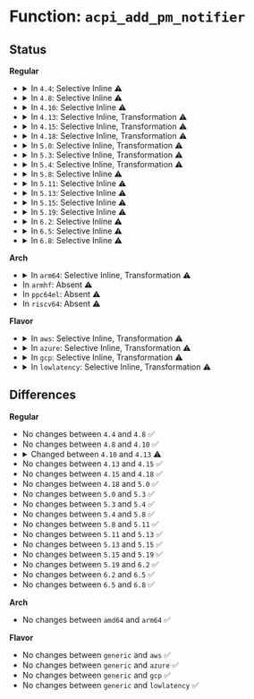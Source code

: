 # Function: <code>acpi_add_pm_notifier</code>

## Status
<b>Regular</b>
<ul>
<li>
<details>
<summary>In <code>4.4</code>: Selective Inline ⚠️</summary>

```c
acpi_status acpi_add_pm_notifier(struct acpi_device *adev, struct device *dev, void (*work_func)(struct work_struct *));
```

**Collision:** Unique Global

**Inline:** Selective

**Transformation:** False

**Instances:**

```
In drivers/acpi/device_pm.c (ffffffff8147d876)
Location: drivers/acpi/device_pm.c:421
Inline: True
Direct callers:
  - drivers/pci/pci-acpi.c:pci_acpi_setup
  - drivers/pci/pci-acpi.c:pci_acpi_add_bus_pm_notifier
  - drivers/acpi/device_pm.c:acpi_dev_pm_attach
```
**Symbols:**

```
ffffffff8147d876-ffffffff8147d952: acpi_add_pm_notifier (STB_GLOBAL)
```
</details>
</li>
<li>
<details>
<summary>In <code>4.8</code>: Selective Inline ⚠️</summary>

```c
acpi_status acpi_add_pm_notifier(struct acpi_device *adev, struct device *dev, void (*work_func)(struct work_struct *));
```

**Collision:** Unique Global

**Inline:** Selective

**Transformation:** False

**Instances:**

```
In drivers/acpi/device_pm.c (ffffffff814cc01b)
Location: drivers/acpi/device_pm.c:423
Inline: True
Direct callers:
  - drivers/pci/pci-acpi.c:pci_acpi_setup
  - drivers/pci/pci-acpi.c:pci_acpi_add_bus_pm_notifier
  - drivers/acpi/device_pm.c:acpi_dev_pm_attach
```
**Symbols:**

```
ffffffff814cc01b-ffffffff814cc0f4: acpi_add_pm_notifier (STB_GLOBAL)
```
</details>
</li>
<li>
<details>
<summary>In <code>4.10</code>: Selective Inline ⚠️</summary>

```c
acpi_status acpi_add_pm_notifier(struct acpi_device *adev, struct device *dev, void (*work_func)(struct work_struct *));
```

**Collision:** Unique Global

**Inline:** Selective

**Transformation:** False

**Instances:**

```
In drivers/acpi/device_pm.c (ffffffff814edf49)
Location: drivers/acpi/device_pm.c:423
Inline: True
Direct callers:
  - drivers/pci/pci-acpi.c:pci_acpi_setup
  - drivers/pci/pci-acpi.c:pci_acpi_add_bus_pm_notifier
  - drivers/acpi/device_pm.c:acpi_dev_pm_attach
```
**Symbols:**

```
ffffffff814edf49-ffffffff814ee022: acpi_add_pm_notifier (STB_GLOBAL)
```
</details>
</li>
<li>
<details>
<summary>In <code>4.13</code>: Selective Inline, Transformation ⚠️</summary>

```c
acpi_status acpi_add_pm_notifier(struct acpi_device *adev, struct device *dev, void (*func)(struct acpi_device_wakeup_context *));
```

**Collision:** Unique Global

**Inline:** Selective

**Transformation:** True

**Instances:**

```
In drivers/acpi/device_pm.c (ffffffff814fa8e7)
Location: drivers/acpi/device_pm.c:432
Inline: True
Inline callers:
  - drivers/acpi/device_pm.c:acpi_dev_pm_attach
Direct callers:
  - drivers/pci/pci-acpi.c:pci_acpi_setup
  - drivers/pci/pci-acpi.c:pci_acpi_add_bus_pm_notifier
  - drivers/acpi/device_pm.c:acpi_dev_pm_attach
```
**Symbols:**

```
ffffffff814fa7d0-ffffffff814fa872: acpi_add_pm_notifier.part.8 (STB_LOCAL)
ffffffff814fae30-ffffffff814fae51: acpi_add_pm_notifier (STB_GLOBAL)
```
</details>
</li>
<li>
<details>
<summary>In <code>4.15</code>: Selective Inline, Transformation ⚠️</summary>

```c
acpi_status acpi_add_pm_notifier(struct acpi_device *adev, struct device *dev, void (*func)(struct acpi_device_wakeup_context *));
```

**Collision:** Unique Global

**Inline:** Selective

**Transformation:** True

**Instances:**

```
In drivers/acpi/device_pm.c (ffffffff8153c538)
Location: drivers/acpi/device_pm.c:439
Inline: True
Inline callers:
  - drivers/acpi/device_pm.c:acpi_dev_pm_attach
Direct callers:
  - drivers/pci/pci-acpi.c:pci_acpi_setup
  - drivers/pci/pci-acpi.c:pci_acpi_add_bus_pm_notifier
  - drivers/acpi/device_pm.c:acpi_dev_pm_attach
```
**Symbols:**

```
ffffffff8153c420-ffffffff8153c4da: acpi_add_pm_notifier.part.11 (STB_LOCAL)
ffffffff8153ca80-ffffffff8153caa1: acpi_add_pm_notifier (STB_GLOBAL)
```
</details>
</li>
<li>
<details>
<summary>In <code>4.18</code>: Selective Inline, Transformation ⚠️</summary>

```c
acpi_status acpi_add_pm_notifier(struct acpi_device *adev, struct device *dev, void (*func)(struct acpi_device_wakeup_context *));
```

**Collision:** Unique Global

**Inline:** Selective

**Transformation:** True

**Instances:**

```
In drivers/acpi/device_pm.c (ffffffff815723e1)
Location: drivers/acpi/device_pm.c:439
Inline: True
Inline callers:
  - drivers/acpi/device_pm.c:acpi_dev_pm_attach
Direct callers:
  - drivers/pci/pci-acpi.c:pci_acpi_setup
  - drivers/pci/pci-acpi.c:pci_acpi_add_bus_pm_notifier
  - drivers/acpi/device_pm.c:acpi_dev_pm_attach
```
**Symbols:**

```
ffffffff815722e0-ffffffff8157239a: acpi_add_pm_notifier.part.12 (STB_LOCAL)
ffffffff81572930-ffffffff8157294e: acpi_add_pm_notifier (STB_GLOBAL)
```
</details>
</li>
<li>
<details>
<summary>In <code>5.0</code>: Selective Inline, Transformation ⚠️</summary>

```c
acpi_status acpi_add_pm_notifier(struct acpi_device *adev, struct device *dev, void (*func)(struct acpi_device_wakeup_context *));
```

**Collision:** Unique Global

**Inline:** Selective

**Transformation:** True

**Instances:**

```
In drivers/acpi/device_pm.c (ffffffff8158a1c1)
Location: drivers/acpi/device_pm.c:440
Inline: True
Inline callers:
  - drivers/acpi/device_pm.c:acpi_dev_pm_attach
Direct callers:
  - drivers/pci/pci-acpi.c:pci_acpi_setup
  - drivers/pci/pci-acpi.c:pci_acpi_add_bus_pm_notifier
  - drivers/acpi/device_pm.c:acpi_dev_pm_attach
```
**Symbols:**

```
ffffffff8158a0c0-ffffffff8158a17a: acpi_add_pm_notifier.part.12 (STB_LOCAL)
ffffffff8158a540-ffffffff8158a55e: acpi_add_pm_notifier (STB_GLOBAL)
```
</details>
</li>
<li>
<details>
<summary>In <code>5.3</code>: Selective Inline, Transformation ⚠️</summary>

```c
acpi_status acpi_add_pm_notifier(struct acpi_device *adev, struct device *dev, void (*func)(struct acpi_device_wakeup_context *));
```

**Collision:** Unique Global

**Inline:** Selective

**Transformation:** True

**Instances:**

```
In drivers/acpi/device_pm.c (ffffffff815baca1)
Location: drivers/acpi/device_pm.c:481
Inline: True
Inline callers:
  - drivers/acpi/device_pm.c:acpi_dev_pm_attach
Direct callers:
  - drivers/pci/pci-acpi.c:pci_acpi_setup
  - drivers/pci/pci-acpi.c:pci_acpi_add_bus_pm_notifier
  - drivers/acpi/device_pm.c:acpi_dev_pm_attach
```
**Symbols:**

```
ffffffff815baba0-ffffffff815bac5a: acpi_add_pm_notifier.part.0 (STB_LOCAL)
ffffffff815bb220-ffffffff815bb23e: acpi_add_pm_notifier (STB_GLOBAL)
```
</details>
</li>
<li>
<details>
<summary>In <code>5.4</code>: Selective Inline, Transformation ⚠️</summary>

```c
acpi_status acpi_add_pm_notifier(struct acpi_device *adev, struct device *dev, void (*func)(struct acpi_device_wakeup_context *));
```

**Collision:** Unique Global

**Inline:** Selective

**Transformation:** True

**Instances:**

```
In drivers/acpi/device_pm.c (ffffffff815dbf6f)
Location: drivers/acpi/device_pm.c:485
Inline: True
Inline callers:
  - drivers/acpi/device_pm.c:acpi_dev_pm_attach
Direct callers:
  - drivers/pci/pci-acpi.c:pci_acpi_setup
  - drivers/pci/pci-acpi.c:pci_acpi_add_bus_pm_notifier
  - drivers/acpi/device_pm.c:acpi_dev_pm_attach
```
**Symbols:**

```
ffffffff815dbe40-ffffffff815dbf04: acpi_add_pm_notifier.part.0 (STB_LOCAL)
ffffffff815dc4f0-ffffffff815dc50e: acpi_add_pm_notifier (STB_GLOBAL)
```
</details>
</li>
<li>
<details>
<summary>In <code>5.8</code>: Selective Inline ⚠️</summary>

```c
acpi_status acpi_add_pm_notifier(struct acpi_device *adev, struct device *dev, void (*func)(struct acpi_device_wakeup_context *));
```

**Collision:** Unique Global

**Inline:** Selective

**Transformation:** False

**Instances:**

```
In drivers/acpi/device_pm.c (ffffffff816869b0)
Location: drivers/acpi/device_pm.c:485
Inline: True
Direct callers:
  - drivers/pci/pci-acpi.c:pci_acpi_setup
  - drivers/pci/pci-acpi.c:pci_acpi_add_bus_pm_notifier
  - drivers/acpi/device_pm.c:acpi_dev_pm_attach
```
**Symbols:**

```
ffffffff816869b0-ffffffff81686a80: acpi_add_pm_notifier (STB_GLOBAL)
```
</details>
</li>
<li>
<details>
<summary>In <code>5.11</code>: Selective Inline ⚠️</summary>

```c
acpi_status acpi_add_pm_notifier(struct acpi_device *adev, struct device *dev, void (*func)(struct acpi_device_wakeup_context *));
```

**Collision:** Unique Global

**Inline:** Selective

**Transformation:** False

**Instances:**

```
In drivers/acpi/device_pm.c (ffffffff816a4760)
Location: drivers/acpi/device_pm.c:485
Inline: True
Direct callers:
  - drivers/pci/pci-acpi.c:pci_acpi_setup
  - drivers/pci/pci-acpi.c:pci_acpi_add_bus_pm_notifier
  - drivers/acpi/device_pm.c:acpi_dev_pm_attach
```
**Symbols:**

```
ffffffff816a4760-ffffffff816a4830: acpi_add_pm_notifier (STB_GLOBAL)
```
</details>
</li>
<li>
<details>
<summary>In <code>5.13</code>: Selective Inline ⚠️</summary>

```c
acpi_status acpi_add_pm_notifier(struct acpi_device *adev, struct device *dev, void (*func)(struct acpi_device_wakeup_context *));
```

**Collision:** Unique Global

**Inline:** Selective

**Transformation:** False

**Instances:**

```
In drivers/acpi/device_pm.c (ffffffff816874e0)
Location: drivers/acpi/device_pm.c:482
Inline: True
Direct callers:
  - drivers/pci/pci-acpi.c:pci_acpi_setup
  - drivers/pci/pci-acpi.c:pci_acpi_add_bus_pm_notifier
  - drivers/acpi/device_pm.c:acpi_dev_pm_attach
```
**Symbols:**

```
ffffffff816874e0-ffffffff816875b0: acpi_add_pm_notifier (STB_GLOBAL)
```
</details>
</li>
<li>
<details>
<summary>In <code>5.15</code>: Selective Inline ⚠️</summary>

```c
acpi_status acpi_add_pm_notifier(struct acpi_device *adev, struct device *dev, void (*func)(struct acpi_device_wakeup_context *));
```

**Collision:** Unique Global

**Inline:** Selective

**Transformation:** False

**Instances:**

```
In drivers/acpi/device_pm.c (ffffffff816fc960)
Location: drivers/acpi/device_pm.c:482
Inline: True
Direct callers:
  - drivers/pci/pci-acpi.c:pci_acpi_setup
  - drivers/pci/pci-acpi.c:pci_acpi_add_bus_pm_notifier
  - drivers/acpi/device_pm.c:acpi_dev_pm_attach
```
**Symbols:**

```
ffffffff816fc960-ffffffff816fca30: acpi_add_pm_notifier (STB_GLOBAL)
```
</details>
</li>
<li>
<details>
<summary>In <code>5.19</code>: Selective Inline ⚠️</summary>

```c
acpi_status acpi_add_pm_notifier(struct acpi_device *adev, struct device *dev, void (*func)(struct acpi_device_wakeup_context *));
```

**Collision:** Unique Global

**Inline:** Selective

**Transformation:** False

**Instances:**

```
In drivers/acpi/device_pm.c (ffffffff8182a070)
Location: drivers/acpi/device_pm.c:510
Inline: True
Direct callers:
  - drivers/pci/pci-acpi.c:pci_acpi_setup
  - drivers/pci/pci-acpi.c:pci_acpi_add_bus_pm_notifier
  - drivers/acpi/device_pm.c:acpi_dev_pm_attach
```
**Symbols:**

```
ffffffff8182a070-ffffffff8182a14c: acpi_add_pm_notifier (STB_GLOBAL)
```
</details>
</li>
<li>
<details>
<summary>In <code>6.2</code>: Selective Inline ⚠️</summary>

```c
acpi_status acpi_add_pm_notifier(struct acpi_device *adev, struct device *dev, void (*func)(struct acpi_device_wakeup_context *));
```

**Collision:** Unique Global

**Inline:** Selective

**Transformation:** False

**Instances:**

```
In drivers/acpi/device_pm.c (ffffffff8195c560)
Location: drivers/acpi/device_pm.c:557
Inline: True
Direct callers:
  - drivers/pci/pci-acpi.c:pci_acpi_setup
  - drivers/pci/pci-acpi.c:pci_acpi_add_bus_pm_notifier
  - drivers/acpi/device_pm.c:acpi_dev_pm_attach
```
**Symbols:**

```
ffffffff8195c560-ffffffff8195c63c: acpi_add_pm_notifier (STB_GLOBAL)
```
</details>
</li>
<li>
<details>
<summary>In <code>6.5</code>: Selective Inline ⚠️</summary>

```c
acpi_status acpi_add_pm_notifier(struct acpi_device *adev, struct device *dev, void (*func)(struct acpi_device_wakeup_context *));
```

**Collision:** Unique Global

**Inline:** Selective

**Transformation:** False

**Instances:**

```
In drivers/acpi/device_pm.c (ffffffff819a2a50)
Location: drivers/acpi/device_pm.c:557
Inline: True
Direct callers:
  - drivers/pci/pci-acpi.c:pci_acpi_setup
  - drivers/pci/pci-acpi.c:pci_acpi_add_bus_pm_notifier
  - drivers/acpi/device_pm.c:acpi_dev_pm_attach
```
**Symbols:**

```
ffffffff819a2a50-ffffffff819a2b2c: acpi_add_pm_notifier (STB_GLOBAL)
```
</details>
</li>
<li>
<details>
<summary>In <code>6.8</code>: Selective Inline ⚠️</summary>

```c
acpi_status acpi_add_pm_notifier(struct acpi_device *adev, struct device *dev, void (*func)(struct acpi_device_wakeup_context *));
```

**Collision:** Unique Global

**Inline:** Selective

**Transformation:** False

**Instances:**

```
In drivers/acpi/device_pm.c (ffffffff819eb100)
Location: drivers/acpi/device_pm.c:570
Inline: True
Direct callers:
  - drivers/pci/pci-acpi.c:pci_acpi_setup
  - drivers/pci/pci-acpi.c:pci_acpi_add_bus_pm_notifier
  - drivers/acpi/device_pm.c:acpi_dev_pm_attach
```
**Symbols:**

```
ffffffff819eb100-ffffffff819eb1dc: acpi_add_pm_notifier (STB_GLOBAL)
```
</details>
</li>
</ul>
<b>Arch</b>
<ul>
<li>
<details>
<summary>In <code>arm64</code>: Selective Inline, Transformation ⚠️</summary>

```c
acpi_status acpi_add_pm_notifier(struct acpi_device *adev, struct device *dev, void (*func)(struct acpi_device_wakeup_context *));
```

**Collision:** Unique Global

**Inline:** Selective

**Transformation:** True

**Instances:**

```
In drivers/acpi/device_pm.c (ffff800010767e8c)
Location: drivers/acpi/device_pm.c:485
Inline: True
Inline callers:
  - drivers/acpi/device_pm.c:acpi_dev_pm_attach
Direct callers:
  - drivers/pci/pci-acpi.c:pci_acpi_setup
  - drivers/pci/pci-acpi.c:pci_acpi_add_bus_pm_notifier
  - drivers/acpi/device_pm.c:acpi_dev_pm_attach
```
**Symbols:**

```
ffff800010767d28-ffff800010767e0c: acpi_add_pm_notifier.part.0 (STB_LOCAL)
ffff800010768b90-ffff800010768bf0: acpi_add_pm_notifier (STB_GLOBAL)
```
</details>
</li>
<li>
In <code>armhf</code>: Absent ⚠️
</li>
<li>
In <code>ppc64el</code>: Absent ⚠️
</li>
<li>
In <code>riscv64</code>: Absent ⚠️
</li>
</ul>
<b>Flavor</b>
<ul>
<li>
<details>
<summary>In <code>aws</code>: Selective Inline, Transformation ⚠️</summary>

```c
acpi_status acpi_add_pm_notifier(struct acpi_device *adev, struct device *dev, void (*func)(struct acpi_device_wakeup_context *));
```

**Collision:** Unique Global

**Inline:** Selective

**Transformation:** True

**Instances:**

```
In drivers/acpi/device_pm.c (ffffffff815ce63f)
Location: drivers/acpi/device_pm.c:485
Inline: True
Inline callers:
  - drivers/acpi/device_pm.c:acpi_dev_pm_attach
Direct callers:
  - drivers/pci/pci-acpi.c:pci_acpi_setup
  - drivers/pci/pci-acpi.c:pci_acpi_add_bus_pm_notifier
  - drivers/acpi/device_pm.c:acpi_dev_pm_attach
```
**Symbols:**

```
ffffffff815ce510-ffffffff815ce5d4: acpi_add_pm_notifier.part.0 (STB_LOCAL)
ffffffff815ceb40-ffffffff815ceb5e: acpi_add_pm_notifier (STB_GLOBAL)
```
</details>
</li>
<li>
<details>
<summary>In <code>azure</code>: Selective Inline, Transformation ⚠️</summary>

```c
acpi_status acpi_add_pm_notifier(struct acpi_device *adev, struct device *dev, void (*func)(struct acpi_device_wakeup_context *));
```

**Collision:** Unique Global

**Inline:** Selective

**Transformation:** True

**Instances:**

```
In drivers/acpi/device_pm.c (ffffffff815b81ff)
Location: drivers/acpi/device_pm.c:485
Inline: True
Inline callers:
  - drivers/acpi/device_pm.c:acpi_dev_pm_attach
Direct callers:
  - drivers/pci/pci-acpi.c:pci_acpi_setup
  - drivers/pci/pci-acpi.c:pci_acpi_add_bus_pm_notifier
  - drivers/acpi/device_pm.c:acpi_dev_pm_attach
```
**Symbols:**

```
ffffffff815b80d0-ffffffff815b8194: acpi_add_pm_notifier.part.0 (STB_LOCAL)
ffffffff815b8700-ffffffff815b871e: acpi_add_pm_notifier (STB_GLOBAL)
```
</details>
</li>
<li>
<details>
<summary>In <code>gcp</code>: Selective Inline, Transformation ⚠️</summary>

```c
acpi_status acpi_add_pm_notifier(struct acpi_device *adev, struct device *dev, void (*func)(struct acpi_device_wakeup_context *));
```

**Collision:** Unique Global

**Inline:** Selective

**Transformation:** True

**Instances:**

```
In drivers/acpi/device_pm.c (ffffffff815d024f)
Location: drivers/acpi/device_pm.c:485
Inline: True
Inline callers:
  - drivers/acpi/device_pm.c:acpi_dev_pm_attach
Direct callers:
  - drivers/pci/pci-acpi.c:pci_acpi_setup
  - drivers/pci/pci-acpi.c:pci_acpi_add_bus_pm_notifier
  - drivers/acpi/device_pm.c:acpi_dev_pm_attach
```
**Symbols:**

```
ffffffff815d0120-ffffffff815d01e4: acpi_add_pm_notifier.part.0 (STB_LOCAL)
ffffffff815d07d0-ffffffff815d07ee: acpi_add_pm_notifier (STB_GLOBAL)
```
</details>
</li>
<li>
<details>
<summary>In <code>lowlatency</code>: Selective Inline, Transformation ⚠️</summary>

```c
acpi_status acpi_add_pm_notifier(struct acpi_device *adev, struct device *dev, void (*func)(struct acpi_device_wakeup_context *));
```

**Collision:** Unique Global

**Inline:** Selective

**Transformation:** True

**Instances:**

```
In drivers/acpi/device_pm.c (ffffffff815ea10f)
Location: drivers/acpi/device_pm.c:485
Inline: True
Inline callers:
  - drivers/acpi/device_pm.c:acpi_dev_pm_attach
Direct callers:
  - drivers/pci/pci-acpi.c:pci_acpi_setup
  - drivers/pci/pci-acpi.c:pci_acpi_add_bus_pm_notifier
  - drivers/acpi/device_pm.c:acpi_dev_pm_attach
```
**Symbols:**

```
ffffffff815e9fe0-ffffffff815ea0a4: acpi_add_pm_notifier.part.0 (STB_LOCAL)
ffffffff815ea690-ffffffff815ea6ae: acpi_add_pm_notifier (STB_GLOBAL)
```
</details>
</li>
</ul>

## Differences
<b>Regular</b>
<ul>
<li>
No changes between <code>4.4</code> and <code>4.8</code> ✅
</li>
<li>
No changes between <code>4.8</code> and <code>4.10</code> ✅
</li>
<li>
<details>
<summary>Changed between <code>4.10</code> and <code>4.13</code> ⚠️</summary>
<ul>
<li>
<b>Param added. </b>
<code>void (*func)(struct acpi_device_wakeup_context *)</code>
</li>
<li>
<b>Param removed. </b>
<code>void (*work_func)(struct work_struct *)</code>
</li>
</ul>
</details>
</li>
<li>
No changes between <code>4.13</code> and <code>4.15</code> ✅
</li>
<li>
No changes between <code>4.15</code> and <code>4.18</code> ✅
</li>
<li>
No changes between <code>4.18</code> and <code>5.0</code> ✅
</li>
<li>
No changes between <code>5.0</code> and <code>5.3</code> ✅
</li>
<li>
No changes between <code>5.3</code> and <code>5.4</code> ✅
</li>
<li>
No changes between <code>5.4</code> and <code>5.8</code> ✅
</li>
<li>
No changes between <code>5.8</code> and <code>5.11</code> ✅
</li>
<li>
No changes between <code>5.11</code> and <code>5.13</code> ✅
</li>
<li>
No changes between <code>5.13</code> and <code>5.15</code> ✅
</li>
<li>
No changes between <code>5.15</code> and <code>5.19</code> ✅
</li>
<li>
No changes between <code>5.19</code> and <code>6.2</code> ✅
</li>
<li>
No changes between <code>6.2</code> and <code>6.5</code> ✅
</li>
<li>
No changes between <code>6.5</code> and <code>6.8</code> ✅
</li>
</ul>
<b>Arch</b>
<ul>
<li>
No changes between <code>amd64</code> and <code>arm64</code> ✅
</li>
</ul>
<b>Flavor</b>
<ul>
<li>
No changes between <code>generic</code> and <code>aws</code> ✅
</li>
<li>
No changes between <code>generic</code> and <code>azure</code> ✅
</li>
<li>
No changes between <code>generic</code> and <code>gcp</code> ✅
</li>
<li>
No changes between <code>generic</code> and <code>lowlatency</code> ✅
</li>
</ul>
